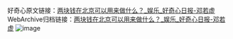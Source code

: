 好奇心原文链接：[两块钱在北京可以用来做什么？_娱乐_好奇心日报-邓若虚](https://www.qdaily.com/articles/966.html)
WebArchive归档链接：[两块钱在北京可以用来做什么？_娱乐_好奇心日报-邓若虚](http://web.archive.org/web/20190623145452/https://www.qdaily.com/articles/966.html)
![image](http://ww3.sinaimg.cn/large/007d5XDply1g3v456ua98j30u0312kjl)